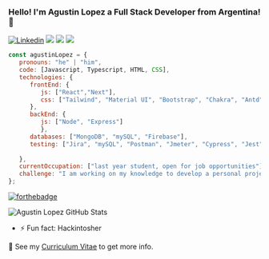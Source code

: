 ### Hello! I'm Agustin Lopez a Full Stack Developer from Argentina! 👋



[![Linkedin](https://img.shields.io/badge/-LinkedIn-222222?style=flat-square&logo=Linkedin&logoColor=white&link=https://www.linkedin.com/in/01naveenv/)](https://www.linkedin.com/in/marceloagustinlopezramallo/)
[![](https://img.shields.io/badge/Twitter-agustinlopez223-blue)](https://twitter.com/agustinlopez223)
[![](https://img.shields.io/badge/Gmail-agustinlopez223%40gmail.com-red)](https://mail.google.com/mail/u/0/?tab=km#inbox)
[![](https://img.shields.io/badge/PersonalSite-agustinlopezdev.com-green)](https://agustinlopezdev.com)
```js
const agustinLopez = {
   pronouns: "he" | "him",
   code: [Javascript, Typescript, HTML, CSS],
   technologies: {
      frontEnd: {
         js: ["React","Next"],
         css: ["Tailwind", "Material UI", "Bootstrap", "Chakra", "Antd"]
      },
      backEnd: {         
         js: ["Node", "Express"]
         },
      databases: ["MongoDB", "mySQL", "Firebase"],
      testing: ["Jira", "mySQL", "Postman", "Jmeter", "Cypress", "Jest"],
      
   },
   currentOccupation: ["last year student, open for job opportunities"],
   challenge: "I am working on my knowledge to develop a personal project.",
};
```

[![forthebadge](https://forthebadge.com/images/badges/built-with-love.svg)](https://agustinlopezdev.com)




![Agustin Lopez GitHub Stats](https://github-readme-stats.vercel.app/api?username=agustinlopez23&hide=["stars"]&show_icons=true)



- ⚡ Fun fact: Hackintosher

📝 See my [Curriculum Vitae](https://agustinlopezdev.com) to get more info.
<!--
**agustinlopez23/agustinlopez23** is a ✨ _special_ ✨ repository because its `README.md` (this file) appears on your GitHub profile.

Here are some ideas to get you started:

- 🔭 I’m currently working on ...
- 🌱 I’m currently learning ...
- 👯 I’m looking to collaborate on ...
- 🤔 I’m looking for help with ...
- 💬 Ask me about ...
- 📫 How to reach me: ...
- 😄 Pronouns: ...
- ⚡ Fun fact: ...
-->
